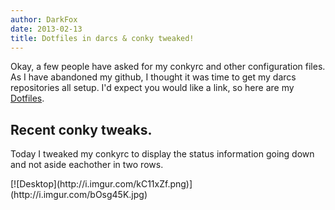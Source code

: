 ```yaml
---
author: DarkFox
date: 2013-02-13
title: Dotfiles in darcs & conky tweaked!
---
```


Okay, a few people have asked for my conkyrc and other configuration files. As I have abandoned my github,
I thought it was time to get my darcs repositories all setup. I'd expect you would like a link, so here
are my [Dotfiles].

## Recent conky tweaks.

Today I tweaked my conkyrc to display the status information going down and not aside eachother in two
rows.

<div class="large">
[![Desktop](http://i.imgur.com/kC11xZf.png)](http://i.imgur.com/bOsg45K.jpg)
</div>

 [Dotfiles]:  http://hub.darcs.net/DarkFox/Dotfiles
 [Wallpaper]: http://images2.alphacoders.com/102/102020.jpg
